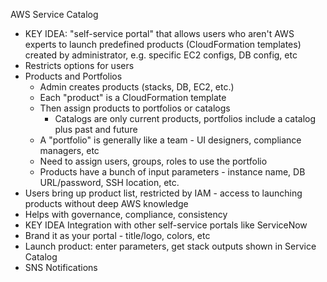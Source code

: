 AWS Service Catalog
- KEY IDEA: "self-service portal" that allows users who aren't AWS experts to launch predefined products (CloudFormation templates) created by administrator, e.g. specific EC2 configs, DB config, etc
- Restricts options for users
- Products and Portfolios
  - Admin creates products (stacks, DB, EC2, etc.)
  - Each "product" is a CloudFormation template
  - Then assign products to portfolios or catalogs
    - Catalogs are only current products, portfolios include a catalog plus past and future
  - A "portfolio" is generally like a team - UI designers, compliance managers, etc
  - Need to assign users, groups, roles to use the portfolio
  - Products have a bunch of input parameters - instance name, DB URL/password, SSH location, etc.
- Users bring up product list, restricted by IAM - access to launching products without deep AWS knowledge
- Helps with governance, compliance, consistency
- KEY IDEA Integration with other self-service portals like ServiceNow
- Brand it as your portal - title/logo, colors, etc 
- Launch product: enter parameters, get stack outputs shown in Service Catalog
- SNS Notifications

